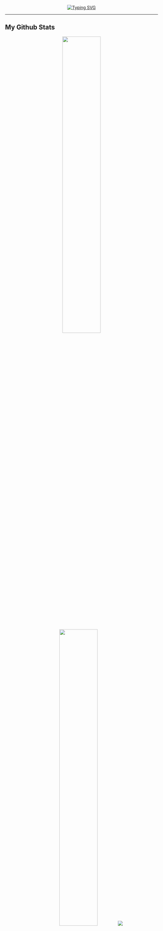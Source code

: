 <p align="center">
    <a href="https://git.io/typing-svg"><img src="https://readme-typing-svg.herokuapp.com?font=Fira+Code&pause=1000&color=F70606&center=true&random=false&width=435&lines=Hai+saya+Rivai;Kamu+bisa+panggil+saya+Munte;Hanya+manusia+biasa+yang+penasaran" alt="Typing SVG" /></a>
</p>

-----

My Github Stats
-----
<p align="center">
    <img height="50%" width="auto" src ="https://github-readme-stats.vercel.app/api?username=teamanubot&show_icons=true&theme=radical&hide_border=true&hide=issues,contribs">
    <img height="50%" width="auto" src ="https://github-readme-streak-stats.herokuapp.com/?user=teamanubot&theme=radical">
    <img src ="https://github-readme-stats.vercel.app/api/top-langs/?username=teamanubot&langs_count=5&show_icons=true&theme=radical&layout=compact">
</p>